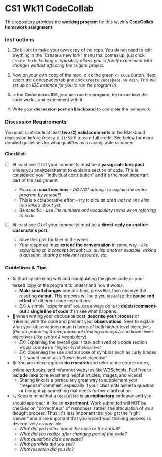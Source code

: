 # CS1 Wk11 CodeCollab

This repository provides the **working program** for this week's **CodeCollab homework assignment**. 

### Instructions

1. Click `FORK` to make your own copy of the repo. You do not need to edit anything in the "Create a new fork" menu that comes up, just click `Create Fork`. _Forking a repository allows you to freely experiment with changes without affecting the original project._

2. Now on your own copy of the repo, click the green `<> CODE` button. Next, select the Codespaces tab and click `Create codespace on main`. _This will set up an IDE instance for you to run the program in._

3. In the Codespaces IDE, you can run the program, try to see how the code works, and experiment with it!
   
4. Write your **discussion post on Blackbaud** to complete the homework.

### Discussion Requirements

You must contribute at least **two (2) valid comments** in the Blackbaud discussion before `Friday @ 11:59PM` to earn full credit. See below for more detailed guidelines for what qualifies as an acceptable comment.

#### Checklist:
- [ ] At least one (1) of your comments must be a **paragraph-long post** where you analyze/attempt to explain a section of code. This is considered your "individual contribution" and it's the most important part of the assignment.
  * Focus on **small sections** - _DO NOT attempt to explain the entire program by yourself!_
  * This is a collaborative effort - _try to pick an area that no one else has talked about yet._
  * Be specific - _use line numbers and vocabulary terms when referring to code._

- [ ] At least one (1) of your comments must be a **direct reply on another classmate's post**.
  * Save this part for later in the week.
  * Your response must **extend the conversation** in some way - _like expanding on a concept brought up, giving another example, asking a question, sharing a relevant resource, etc_.

### Guidelines & Tips

* 🛠️ Start by tinkering with and manipulating the given code on your forked copy of the program to understand how it works. 
  * **Make small changes** one at a time, press `RUN`, then observe the resulting **output**. This process will help you visualize the **cause and effect** of different code instructions.
  * *EX:* A simple "experiment" you can always do is to **delete/comment-out a single line of code** then see what happens.
* 📝 When writing your discussion post, **describe your process** of tinkering with the code and present your **observations**. Seek to explain what your observations mean in terms of both higher-level objectives (*like programming & computational thinking concepts*) and lower-level objectives (_like syntax & vocabulary_).
  * *EX:* Explaining the overall goal / task achieved of a code section would count as a "higher-level objective"
  * *EX:* Observing the use and purpose of symbols such as curly braces `{ }` would count as a "lower-level objective"
* 📚 You are encouraged to **do research** and refer to the course notes, online textbooks, and reference websites like [W3Schools](https://www.w3schools.com/). Feel free to **include links** to relevant and helpful articles, images, and videos!
  * Sharing links is a particularly great way to supplement your "response" comment, especially if your classmate asked a question or brought up something that needs further clarification.
* 🔍 Keep in mind that a `CodeCollab` is an **exploratory** endeavor and you should approach it like an **experiment**. Work submitted will NOT be checked on "correctness" of responses, rather, the articulation of your thought process. Thus, it's less important that you get the "right answer" and more important that you record your thinking process as descriptively as possible.
  * _What did you notice about the code or the output?_
  * _What did you realize after changing part of the code?_
  * _What questions did it generate?_
  * _What parallels did you see?_
  * _What research did you do?_

